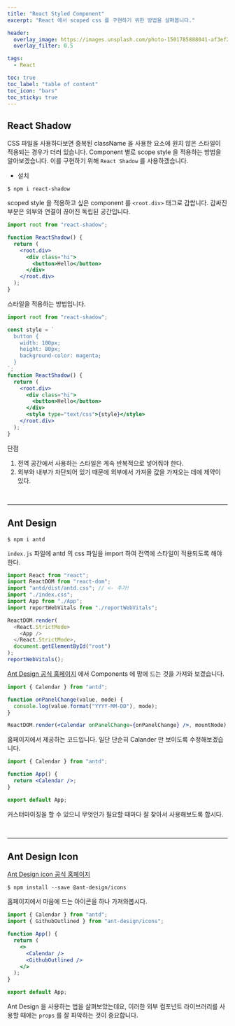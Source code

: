 ```yaml
---
title: "React Styled Component"
excerpt: "React 에서 scoped css 를 구현하기 위한 방법을 살펴봅니다."

header:
  overlay_image: https://images.unsplash.com/photo-1501785888041-af3ef285b470?ixlib=rb-1.2.1&ixid=eyJhcHBfaWQiOjEyMDd9&auto=format&fit=crop&w=1350&q=80
  overlay_filter: 0.5

tags:
  - React

toc: true
toc_label: "table of content"
toc_icon: "bars"
toc_sticky: true
---
```


## React Shadow

CSS 파일을 사용하다보면 중복된 className 을 사용한 요소에 원치 않은 스타일이 적용되는 경우가 더러 있습니다. Component 별로 scope style 을 적용하는 방법을 알아보겠습니다. 이를 구현하기 위해 `React Shadow` 를 사용하겠습니다.

- 설치

```
$ npm i react-shadow
```

scoped style 을 적용하고 싶은 component 를 `<root.div>` 태그로 감쌉니다. 감싸진 부분은 외부와 연결이 끊어진 독립된 공간입니다.

```jsx
import root from "react-shadow";

function ReactShadow() {
  return (
    <root.div>
      <div class="hi">
        <button>Hello</button>
      </div>
    </root.div>
  );
}
```

스타일을 적용하는 방법입니다.

```jsx
import root from "react-shadow";

const style = `
  button {
    width: 100px;
    height: 80px;
    background-color: magenta;
  }
`;
function ReactShadow() {
  return (
    <root.div>
      <div class="hi">
        <button>Hello</button>
      </div>
      <style type="text/css">{style}</style>
    </root.div>
  );
}
```

단점

1. 전역 공간에서 사용하는 스타일은 계속 반복적으로 넣어줘야 한다.
2. 외부와 내부가 차단되어 있기 때문에 외부에서 가져올 값을 가져오는 데에 제약이 있다.

<br/>

---

## Ant Design

```
$ npm i antd
```

`index.js` 파일에 antd 의 css 파일을 import 하여 전역에 스타일이 적용되도록 해야 한다.

```js
import React from "react";
import ReactDOM from "react-dom";
import "antd/dist/antd.css"; // <- 추가!
import "./index.css";
import App from "./App";
import reportWebVitals from "./reportWebVitals";

ReactDOM.render(
  <React.StrictMode>
    <App />
  </React.StrictMode>,
  document.getElementById("root")
);
reportWebVitals();
```

[Ant Design 공식 홈페이지](https://ant.design/) 에서 Components 에 맘에 드는 것을 가져와 보겠습니다.

```jsx
import { Calendar } from "antd";

function onPanelChange(value, mode) {
  console.log(value.format("YYYY-MM-DD"), mode);
}

ReactDOM.render(<Calendar onPanelChange={onPanelChange} />, mountNode);
```

홈페이지에서 제공하는 코드입니다. 일단 단순히 Calander 만 보이도록 수정해보겠습니다.

```jsx
import { Calendar } from "antd";

function App() {
  return <Calendar />;
}

export default App;
```

커스터마이징을 할 수 있으니 무엇인가 필요할 때마다 잘 찾아서 사용해보도록 합시다.

<br/>

---

## Ant Design Icon

[Ant Design icon 공식 홈페이지](https://ant.design/components/icon/)

```
$ npm install --save @ant-design/icons
```

홈페이지에서 마음에 드는 아이콘을 하나 가져와봅시다.

```jsx
import { Calendar } from "antd";
import { GithubOutlined } from "ant-design/icons";

function App() {
  return (
    <>
      <Calendar />
      <GithubOutlined />
    </>
  );
}

export default App;
```

Ant Design 을 사용하는 법을 살펴보았는데요, 이러한 외부 컴포넌트 라이브러리를 사용할 때에는 `props` 를 잘 파악하는 것이 중요합니다.

[jekyll-docs]: https://jekyllrb.com/docs/home
[jekyll-gh]: https://github.com/jekyll/jekyll
[jekyll-talk]: https://talk.jekyllrb.com/
